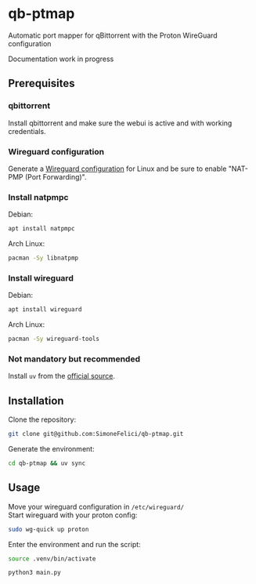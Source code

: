 # qb-ptmap
Automatic port mapper for qBittorrent with the Proton WireGuard configuration

Documentation work in progress

## Prerequisites
### qbittorrent
Install qbittorrent and make sure the webui is active and with working credentials.
### Wireguard configuration
Generate a [Wireguard configuration](https://account.protonvpn.com/downloads#wireguard-configuration) for Linux and be sure to enable "NAT-PMP (Port Forwarding)".

### Install **natpmpc**
Debian:
```bash
apt install natpmpc
```

Arch Linux:
```bash
pacman -Sy libnatpmp
```
### Install wireguard
Debian:
```bash
apt install wireguard
```

Arch Linux:
```bash
pacman -Sy wireguard-tools
```


### Not mandatory but recommended
Install `uv` from the [official source](https://docs.astral.sh/uv/getting-started/installation/).

## Installation
Clone the repository:
```bash
git clone git@github.com:SimoneFelici/qb-ptmap.git
```
Generate the environment:
```bash
cd qb-ptmap && uv sync
```
## Usage
Move your wireguard configuration in `/etc/wireguard/` \
Start wireguard with your proton config:
```bash
sudo wg-quick up proton
```
Enter the environment and run the script:
```bash
source .venv/bin/activate
```
```bash
python3 main.py
```
